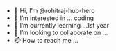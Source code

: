 - 👋 Hi, I’m @rohitraj-hub-hero
- 👀 I’m interested in ... coding
- 🌱 I’m currently learning ...1st year
- 💞️ I’m looking to collaborate on ...
- 📫 How to reach me ...

<!---
rohitraj-hub-hero/rohitraj-hub-hero is a ✨ special ✨ repository because its `README.md` (this file) appears on your GitHub profile.
You can click the Preview link to take a look at your changes.
---
